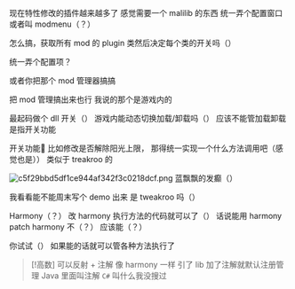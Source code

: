 现在特性修改的插件越来越多了
感觉需要一个 malilib 的东西
统一弄个配置窗口
或者叫 modmenu（？）

怎么搞，获取所有 mod 的 plugin 类然后决定每个类的开关吗（）

统一弄个配置项？

或者你把那个 mod 管理器搞搞

把 mod 管理搞出来也行
我说的那个是游戏内的

最起码做个 dll 开关（）
游戏内能动态切换加载/卸载吗（）
应该不能管加载卸载
是指开关功能

开关功能🤔
比如修改是否解除阳光上限，
那得统一实现一个什么方法调用吧（感觉也是））
类似于 treakroo 的

![c5f29bbd5df1ce944af342f3c0218dcf.png](https://picgo18719498306.oss-cn-guangzhou.aliyuncs.com/c5f29bbd5df1ce944af342f3c0218dcf.png)
蓝飘飘的发癫（）

我看看能不能周末写个 demo 出来
是 tweakroo 吗（）

Harmony（？）
改 harmony 执行方法的代码就可以了（）
话说能用 harmony patch harmony 不（？）
应该能（？）

你试试（）
如果能的话就可以管各种方法执行了


> [!高数]
> 可以反射 + 注解
> 像 harmony 一样
> 引了 lib 加了注解就默认注册管理
> Java 里面叫注解
> `C#` 叫什么我没搜过
> 


























































